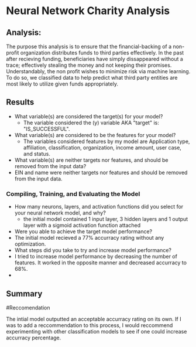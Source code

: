 # Neural Network Charity Analysis

## Analysis:

The purpose this analysis is to ensure that the financial-backing of a non-profit organization distributes funds to third parties effectively. In the past after recieving funding, beneficiaries have simply dissappeared without a trace; effectively stealing the money and not keeping their promises. Understandably, the non profit wishes to minimize risk via machine learning. To do so, we classified data to help predict what third party entities are most likely to utilize given funds appropriately. 

## Results

* What variable(s) are considered the target(s) for your model?
  * The variable considered the (y) variable AKA "target" is: "IS_SUCCESSFUL".
* What variable(s) are considered to be the features for your model?
  * The variables considered features by my model are Application type, affiliation, classification, organization, income amount, user case, and status.
* What variable(s) are neither targets nor features, and should be removed from the input data?
 * EIN and name were neither targets nor features and should be removed from the input data.
 
### Compiling, Training, and Evaluating the Model
* How many neurons, layers, and activation functions did you select for your neural network model, and why?
  * the initial model contained 1 input layer, 3 hidden layers and 1 output layer with a sigmoid activation function attached 
* Were you able to achieve the target model performance?
 * The initial model recieved a 77% accurracy rating without any optimization. 
* What steps did you take to try and increase model performance?
 * I tried to increase model performance by decreasing the number of features. It worked in the opposite manner and decreased accurracy to 68%.
 * 
## Summary

#Reccomendation

The intial model outputted an acceptable accurracy rating on its own. If I was to add a reccommendation to this process, I would reccommend experimenting with other classification models to see if one could increase accurracy percentage.


